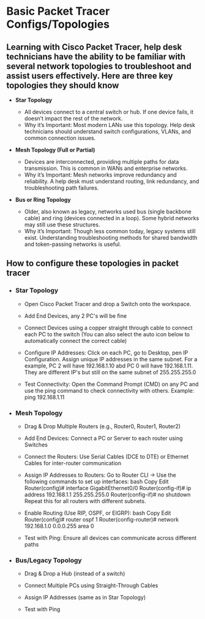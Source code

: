 # Basic Packet Tracer Configs/Topologies

<h2> Learning with Cisco Packet Tracer, help desk technicians have the ability to be familiar with several network topologies to troubleshoot and assist users effectively. Here are three key topologies they should know </h2>
  
- <b> Star Topology </b>

  - All devices connect to a central switch or hub. If one device fails, it doesn’t impact the rest of the network.
  - Why it’s Important: Most modern LANs use this topology. Help desk technicians should understand switch configurations, VLANs, and common connection issues.

- <b> Mesh Topology (Full or Partial) </b>

  - Devices are interconnected, providing multiple paths for data transmission. This is common in WANs and enterprise networks.
  - Why it’s Important: Mesh networks improve redundancy and reliability. A help desk must understand routing, link redundancy, and troubleshooting path failures.

- <b> Bus or Ring Topology </b>

  - Older, also known as legacy, networks used bus (single backbone cable) and ring (devices connected in a loop). Some hybrid networks may still use these structures.
  - Why it’s Important: Though less common today, legacy systems still exist. Understanding troubleshooting methods for shared bandwidth and token-passing networks is useful.
 
<H2> How to configure these topologies in packet tracer </H2>

 -  <h3> Star Topology </h3>

    - Open Cisco Packet Tracer and drop a Switch onto the workspace.

    - Add End Devices, any 2 PC's will be fine

    - Connect Devices using a copper straight through cable to connect each PC to the switch (You can also select the auto icon below to automatically connect the correct cable)

    - Configure IP Addresses: Click on each PC, go to Desktop, pen IP Configuration. Assign unique IP addresses in the same subnet. For a example, PC 2 will have 192.168.1.10 abd PC 0 
 will have 192.168.1.11. They are different IP's but still on the same subnet of 255.255.255.0

    - Test Connectivity:
Open the Command Prompt (CMD) on any PC and use the ping command to check connectivity with others.
Example: ping 192.168.1.11

- <h3> Mesh Topology </h3>

    - Drag & Drop Multiple Routers (e.g., Router0, Router1, Router2)

   - Add End Devices: Connect a PC or Server to each router using Switches

   - Connect the Routers: Use Serial Cables (DCE to DTE) or Ethernet Cables for inter-router communication

   - Assign IP Addresses to Routers: Go to Router CLI → Use the following commands to set up interfaces:
bash
Copy
Edit
Router(config)# interface GigabitEthernet0/0
Router(config-if)# ip address 192.168.1.1 255.255.255.0
Router(config-if)# no shutdown
Repeat this for all routers with different subnets.

   - Enable Routing (Use RIP, OSPF, or EIGRP): bash Copy Edit
Router(config)# router ospf 1
Router(config-router)# network 192.168.1.0 0.0.0.255 area 0

   - Test with Ping: Ensure all devices can communicate across different paths

- <h3> Bus/Legacy Topology </h3>

   - Drag & Drop a Hub (instead of a switch)

   - Connect Multiple PCs using Straight-Through Cables

   - Assign IP Addresses (same as in Star Topology)

   - Test with Ping

